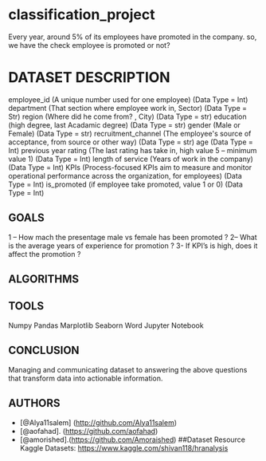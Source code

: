 # classification_project

Every year, around 5% of its employees have promoted in the company. so, we have the check employee is promoted or not?

# DATASET DESCRIPTION
employee_id (A unique number used for one employee) (Data Type = Int)
department (That section where employee work in, Sector) (Data Type = Str)
region (Where did he come from? , City) (Data Type = str)
education (high degree, last Acadamic degree) (Data Type = str)
gender (Male or Female) (Data Type = str)
recruitment_channel (The employee's source of acceptance, from source or other way) (Data Type = str)
age (Data Type = Int)
 previous year rating (The last rating has take in, high value 5 – minimum value 1) (Data Type = Int)
length of service (Years of work in the company) (Data Type = Int)
KPIs (Process-focused KPIs aim to measure and monitor operational performance across the organization, for employees) (Data Type = Int)
is_promoted (if employee take promoted, value 1 or 0) (Data Type = Int)


## GOALS
1	– How mach the presentage male vs female has been promoted ?
2– What is the average years of experience for promotion ? 
3- If KPI’s is high, does it affect the promotion ?


## ALGORITHMS
## TOOLS
Numpy
Pandas
Marplotlib
Seaborn
Word
Jupyter Notebook

## CONCLUSION
Managing and communicating dataset to answering the above questions that transform data into actionable information.

## AUTHORS
- [@Alya11salem] (http://github.com/Alya11salem)
- [@aofahad]. (https://github.com/aofahad)
- [@amorished].(https://github.com/Amoraished)
##Dataset Resource
Kaggle Datasets: https://www.kaggle.com/shivan118/hranalysis
